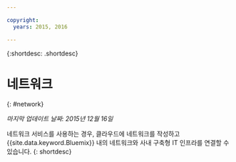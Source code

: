 ```yaml
---

copyright:
  years: 2015, 2016

---
```


{:shortdesc: .shortdesc} 

# 네트워크
{: #network}

*마지막 업데이트 날짜: 2015년 12월 16일*

네트워크 서비스를 사용하는 경우, 클라우드에 네트워크를 작성하고 {{site.data.keyword.Bluemix}} 내의 네트워크와 사내 구축형 IT 인프라를 연결할 수 있습니다.
{: shortdesc}

